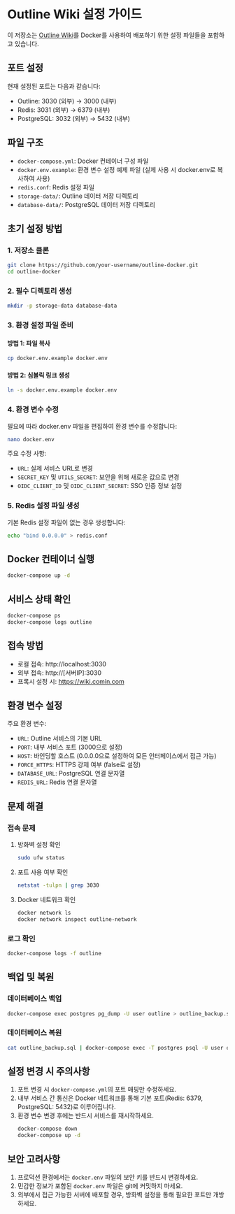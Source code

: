 # Outline Wiki 설정 가이드

이 저장소는 [Outline Wiki](https://www.getoutline.com/)를 Docker를 사용하여 배포하기 위한 설정 파일들을 포함하고 있습니다.

## 포트 설정

현재 설정된 포트는 다음과 같습니다:

- Outline: 3030 (외부) -> 3000 (내부)
- Redis: 3031 (외부) -> 6379 (내부)
- PostgreSQL: 3032 (외부) -> 5432 (내부)

## 파일 구조

- `docker-compose.yml`: Docker 컨테이너 구성 파일
- `docker.env.example`: 환경 변수 설정 예제 파일 (실제 사용 시 docker.env로 복사하여 사용)
- `redis.conf`: Redis 설정 파일
- `storage-data/`: Outline 데이터 저장 디렉토리
- `database-data/`: PostgreSQL 데이터 저장 디렉토리

## 초기 설정 방법

### 1. 저장소 클론

```bash
git clone https://github.com/your-username/outline-docker.git
cd outline-docker
```

### 2. 필수 디렉토리 생성

```bash
mkdir -p storage-data database-data
```

### 3. 환경 설정 파일 준비

#### 방법 1: 파일 복사

```bash
cp docker.env.example docker.env
```

#### 방법 2: 심볼릭 링크 생성

```bash
ln -s docker.env.example docker.env
```

### 4. 환경 변수 수정

필요에 따라 docker.env 파일을 편집하여 환경 변수를 수정합니다:

```bash
nano docker.env
```

주요 수정 사항:

- `URL`: 실제 서비스 URL로 변경
- `SECRET_KEY` 및 `UTILS_SECRET`: 보안을 위해 새로운 값으로 변경
- `OIDC_CLIENT_ID` 및 `OIDC_CLIENT_SECRET`: SSO 인증 정보 설정

### 5. Redis 설정 파일 생성

기본 Redis 설정 파일이 없는 경우 생성합니다:

```bash
echo "bind 0.0.0.0" > redis.conf
```

## Docker 컨테이너 실행

```bash
docker-compose up -d
```

## 서비스 상태 확인

```bash
docker-compose ps
docker-compose logs outline
```

## 접속 방법

- 로컬 접속: http://localhost:3030
- 외부 접속: http://[서버IP]:3030
- 프록시 설정 시: https://wiki.comin.com

## 환경 변수 설정

주요 환경 변수:

- `URL`: Outline 서비스의 기본 URL
- `PORT`: 내부 서비스 포트 (3000으로 설정)
- `HOST`: 바인딩할 호스트 (0.0.0.0으로 설정하여 모든 인터페이스에서 접근 가능)
- `FORCE_HTTPS`: HTTPS 강제 여부 (false로 설정)
- `DATABASE_URL`: PostgreSQL 연결 문자열
- `REDIS_URL`: Redis 연결 문자열

## 문제 해결

### 접속 문제

1. 방화벽 설정 확인
   ```bash
   sudo ufw status
   ```
2. 포트 사용 여부 확인

   ```bash
   netstat -tulpn | grep 3030
   ```

3. Docker 네트워크 확인
   ```bash
   docker network ls
   docker network inspect outline-network
   ```

### 로그 확인

```bash
docker-compose logs -f outline
```

## 백업 및 복원

### 데이터베이스 백업

```bash
docker-compose exec postgres pg_dump -U user outline > outline_backup.sql
```

### 데이터베이스 복원

```bash
cat outline_backup.sql | docker-compose exec -T postgres psql -U user outline
```

## 설정 변경 시 주의사항

1. 포트 변경 시 `docker-compose.yml`의 포트 매핑만 수정하세요.
2. 내부 서비스 간 통신은 Docker 네트워크를 통해 기본 포트(Redis: 6379, PostgreSQL: 5432)로 이루어집니다.
3. 환경 변수 변경 후에는 반드시 서비스를 재시작하세요.
   ```bash
   docker-compose down
   docker-compose up -d
   ```

## 보안 고려사항

1. 프로덕션 환경에서는 `docker.env` 파일의 보안 키를 반드시 변경하세요.
2. 민감한 정보가 포함된 `docker.env` 파일은 git에 커밋하지 마세요.
3. 외부에서 접근 가능한 서버에 배포할 경우, 방화벽 설정을 통해 필요한 포트만 개방하세요.
